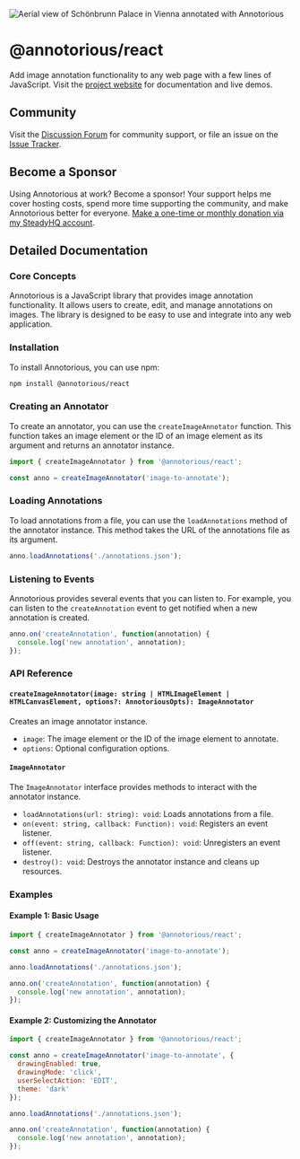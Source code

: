 ![Aerial view of Schönbrunn Palace in Vienna annotated with Annotorious](https://raw.githubusercontent.com/annotorious/annotorious/main/images/splash-image.jpg "Aerial view of Schönbrunn Palace in Vienna annotated with Annotorious")

# @annotorious/react

Add image annotation functionality to any web page with a few lines of JavaScript. Visit the
[project website](https://annotorious.dev) for documentation and live demos.

## Community

Visit the [Discussion Forum](https://github.com/annotorious/annotorious/discussions) for community support, or file an
issue on the [Issue Tracker](https://github.com/annotorious/annotorious/issues).

## Become a Sponsor

Using Annotorious at work? Become a sponsor! Your support helps me cover hosting costs, spend more 
time supporting the community, and make Annotorious better for everyone. [Make a one-time or monthly
donation via my SteadyHQ account](https://steadyhq.com/rainer-simon).

## Detailed Documentation

### Core Concepts

Annotorious is a JavaScript library that provides image annotation functionality. It allows users to create, edit, and manage annotations on images. The library is designed to be easy to use and integrate into any web application.

### Installation

To install Annotorious, you can use npm:

```sh
npm install @annotorious/react
```

### Creating an Annotator

To create an annotator, you can use the `createImageAnnotator` function. This function takes an image element or the ID of an image element as its argument and returns an annotator instance.

```js
import { createImageAnnotator } from '@annotorious/react';

const anno = createImageAnnotator('image-to-annotate');
```

### Loading Annotations

To load annotations from a file, you can use the `loadAnnotations` method of the annotator instance. This method takes the URL of the annotations file as its argument.

```js
anno.loadAnnotations('./annotations.json');
```

### Listening to Events

Annotorious provides several events that you can listen to. For example, you can listen to the `createAnnotation` event to get notified when a new annotation is created.

```js
anno.on('createAnnotation', function(annotation) {
  console.log('new annotation', annotation);
});
```

### API Reference

#### `createImageAnnotator(image: string | HTMLImageElement | HTMLCanvasElement, options?: AnnotoriousOpts): ImageAnnotator`

Creates an image annotator instance.

- `image`: The image element or the ID of the image element to annotate.
- `options`: Optional configuration options.

#### `ImageAnnotator`

The `ImageAnnotator` interface provides methods to interact with the annotator instance.

- `loadAnnotations(url: string): void`: Loads annotations from a file.
- `on(event: string, callback: Function): void`: Registers an event listener.
- `off(event: string, callback: Function): void`: Unregisters an event listener.
- `destroy(): void`: Destroys the annotator instance and cleans up resources.

### Examples

#### Example 1: Basic Usage

```js
import { createImageAnnotator } from '@annotorious/react';

const anno = createImageAnnotator('image-to-annotate');

anno.loadAnnotations('./annotations.json');

anno.on('createAnnotation', function(annotation) {
  console.log('new annotation', annotation);
});
```

#### Example 2: Customizing the Annotator

```js
import { createImageAnnotator } from '@annotorious/react';

const anno = createImageAnnotator('image-to-annotate', {
  drawingEnabled: true,
  drawingMode: 'click',
  userSelectAction: 'EDIT',
  theme: 'dark'
});

anno.loadAnnotations('./annotations.json');

anno.on('createAnnotation', function(annotation) {
  console.log('new annotation', annotation);
});
```

